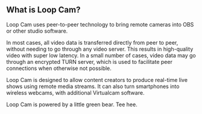 ## What is **Loop Cam?**
Loop Cam uses peer-to-peer technology to bring remote cameras into OBS or other studio software. 

In most cases, all video data is transferred directly from peer to peer, without needing to go through any video server. This results in high-quality video with super low latency. In a small number of cases, video data may go through an encrypted TURN server, which is used to facilitate peer connections when otherwise not possible.

Loop Cam is designed to allow content creators to produce real-time live shows using remote media streams. It can also turn smartphones into wireless webcams, with additional Virtualcam software. 

Loop Cam is powered by a little green bear. Tee hee.